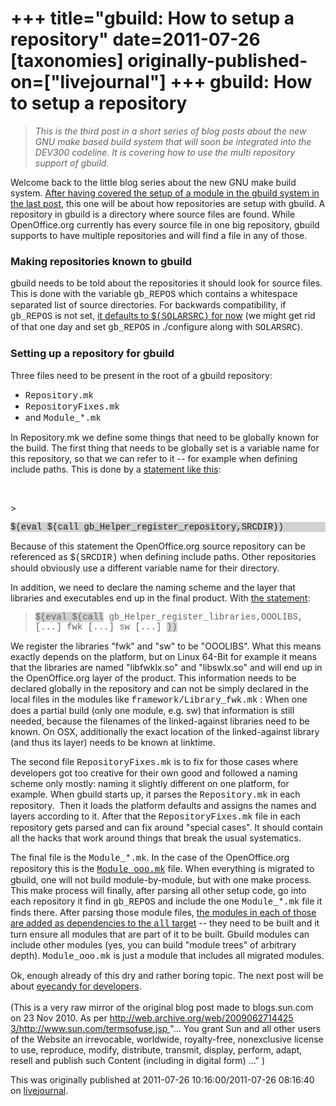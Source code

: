 +++
title="gbuild: How to setup a repository"
date=2011-07-26
[taxonomies]
originally-published-on=["livejournal"]
+++
gbuild: How to setup a repository
=================================

> <p><i>This is the third post in a short series of blog posts about the new GNU  make based build system that will soon be integrated into the DEV300  codeline. It is covering how to use the multi repository support of gbuild.</i></p>

<p>Welcome back to the&nbsp;little blog series about the new GNU make build system. <a href="http://192.9.162.56/GullFOSS/entry/gbuild_how_to_migrate_a">After having covered the setup of a module in the gbuild system in the last post</a>, this one will be about how repositories are setup with gbuild. A repository in gbuild is a directory where source files are found. While OpenOffice.org currently has every source file in one big repository, gbuild supports to have multiple repositories and will find a file in any of those.</p>    <h3>Making repositories known to gbuild</h3>    <p>gbuild needs to be told about the repositories it should look for source files. This is done with the variable <font face="courier new,courier,monospace">gb_REPOS</font> which contains a whitespace separated list of source directories. For backwards compatibility, if <font face="courier new,courier,monospace">gb_REPOS</font> is not set, <a href="http://hg.services.openoffice.org/cws/gnumake2/file/tip/solenv/gbuild/BuildDirs.mk#l39">it defaults to <font face="courier new,courier,monospace">$(SOLARSRC)</font> for now</a> (we might get rid of that one day and set <font face="courier new,courier,monospace">gb_REPOS</font> in ./configure along with <font face="courier new,courier,monospace">SOLARSRC</font>).</p>    <h3>Setting up a repository for gbuild</h3>    <p>Three files need to be present in the root of a gbuild repository:</p>    <ul><li><font face="courier new,courier,monospace">Repository.mk</font></li><li><font face="courier new,courier,monospace">RepositoryFixes.mk</font></li><li>and <font face="courier new,courier,monospace">Module_*.mk</font></li></ul>    <p>In Repository.mk  we define some things that need to be globally known for the build. The  first thing that needs to be globally set is a variable name for this repository, so that we can refer to it -- for example when defining include paths. This is done by a <a href="http://hg.services.openoffice.org/cws/gnumake2/file/tip/Repository.mk#l28">statement like this</a>:</p>    <p>&nbsp;</p>
> <p style="background-color: rgb(210, 210, 210);"><font face="courier new,courier,monospace" style="background-color: rgb(210, 210, 210);">$(eval $(call gb_Helper_register_repository,SRCDIR))</font></p>

<p>Because of this statement the OpenOffice.org source repository can be referenced as <font face="courier new,courier,monospace">$(SRCDIR)</font> when defining include paths. Other repositories should obviously use a different variable name for their directory.</p>    <p>In addition, we need to declare the naming scheme and the layer  that libraries and executables end up in the final product. With <a href="http://hg.services.openoffice.org/cws/gnumake2/file/tip/Repository.mk#l41">the statement</a>:</p>

> <p><font face="courier new,courier,monospace" style="background-color: rgb(210, 210, 210);">$(eval $(call</font><font face="courier new,courier,monospace"> gb_Helper_register_libraries,OOOLIBS, [...] fwk [...] sw [...] </font><font face="courier new,courier,monospace" style="background-color: rgb(210, 210, 210);">))</font></p>    

<p>We register the libraries &quot;fwk&quot; and &quot;sw&quot; to be &quot;OOOLIBS&quot;. What this  means exactly depends on the platform, but on Linux 64-Bit for example  it means that the libraries are named &quot;libfwklx.so&quot; and &quot;libswlx.so&quot; and  will end up in the OpenOffice.org layer of the product. This  information needs to be declared globally in the repository and can not be simply declared in the local files in the modules like <font face="courier new,courier,monospace">framework/Library_fwk.mk</font>  : When one does a partial build (only one module, e.g. sw) that  information is still needed, because the filenames of the linked-against  libraries need to be known. On OSX, additionally the exact location of  the linked-against library (and thus its layer) needs to be known at  linktime.</p>    <p>The second file <font face="courier new,courier,monospace">RepositoryFixes.mk</font>  is to fix for those cases where developers got too creative for their  own good and followed a naming scheme only mostly: naming it slightly  different on one platform, for example. When gbuild starts up, it parses the <font face="courier new,courier,monospace">Repository.mk</font> in each repository.&nbsp; Then it loads the platform defaults and assigns the names and layers according to it. After that the <font face="courier new,courier,monospace">RepositoryFixes.mk</font> file in each repository  gets parsed and can fix around &quot;special cases&quot;. It should contain all  the hacks that work around things that break the usual systematics.</p>    <p>The final file is the <font face="courier new,courier,monospace">Module_*.mk</font>. In the case of the OpenOffice.org repository this is the <a href="http://hg.services.openoffice.org/cws/gnumake2/file/tip/Module_ooo.mk"><font face="courier new,courier,monospace">Module_ooo.mk</font></a> file. When everything is migrated to gbuild,  one will not build module-by-module, but with one make process. This  make process will finally, after parsing all other setup code, go into  each repository it find in <font face="courier new,courier,monospace">gb_REPOS</font> and include the one <font face="courier new,courier,monospace">Module_*.mk</font> file it finds there. After parsing those module files, <a href="http://hg.services.openoffice.org/cws/gnumake2/file/tip/GNUmakefile#l35">the modules in each of those are added as dependencies to the <font face="courier new,courier,monospace">all</font> target</a> -- they need to be built and it turn ensure all modules that are part of it to be built. Gbuild modules can include other modules (yes, you can build &quot;module trees&quot; of arbitrary depth). <font face="courier new,courier,monospace">Module_ooo.mk</font> is just a module that includes all migrated modules.</p>    Ok, enough already of this dry and rather boring topic. The next post will be about <a href="http://192.9.162.56/GullFOSS/entry/gbuild_eyecandy_for_developers">eyecandy for developers</a>.<br /><br />(This is a very raw mirror of the original blog post made to blogs.sun.com  on 23 Nov 2010. As per <a href="http://web.archive.org/web/20090627144253/http://www.sun.com/termsofuse.jsp" rel="nofollow">http://web.archive.org/web/2009062714425<wbr></wbr>3/http://www.sun.com/termsofuse.jsp </a>  &quot;... You grant Sun and all other users of the Website an irrevocable,  worldwide, royalty-free, nonexclusive license to use, reproduce, modify,  distribute, transmit, display, perform, adapt, resell and publish such  Content (including in digital form) ...&quot; )

This was originally published at 2011-07-26 10:16:00/2011-07-26 08:16:40 on [livejournal](https://sweetshark.livejournal.com/2801.html).
